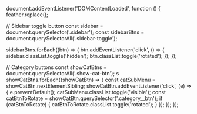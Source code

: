 document.addEventListener('DOMContentLoaded', function () {
  feather.replace();

  // Sidebar toggle button
  const sidebar = document.querySelector('.sidebar');
  const sidebarBtns = document.querySelectorAll('.sidebar-toggle');

  sidebarBtns.forEach((btn) => {
    btn.addEventListener('click', () => {
      sidebar.classList.toggle('hidden');
      btn.classList.toggle('rotated');
    });
  });

  // Category buttons
  const showCatBtns = document.querySelectorAll('.show-cat-btn');
s
  showCatBtns.forEach((showCatBtn) => {
    const catSubMenu = showCatBtn.nextElementSibling;
    showCatBtn.addEventListener('click', (e) => {
      e.preventDefault();
      catSubMenu.classList.toggle('visible');
      const catBtnToRotate = showCatBtn.querySelector('.category__btn');
      if (catBtnToRotate) {
        catBtnToRotate.classList.toggle('rotated');
      }
    });
  });
});
